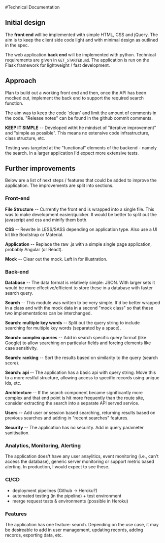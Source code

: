 #Technical Documentation

## Initial design

The **front end** will be implemented with simple HTML, CSS and jQuery. The aim is to keep the client side code light and with minimal design as outlined in the spec.
 
The web application **back end** will be implemented with python. Technical requirements are given in `GET_STARTED.md`. The application is run on the Flask framework for lightweight / fast development.

## Approach

Plan to build out a working front end and then, once the API has been mocked out, implement the back end to support the required search function.

The aim was to keep the code 'clean' and limit the amount of comments in the code. "Release notes" can be found in the github commit comments.

**KEEP IT SIMPLE** -- Developed witht he mindset of "iterative improvement" and "simple as possible". This means no extensive code infrastructure, class structure, etc.

Testing was targeted at the "functional" elements of the backend - namely the search. In a larger application I'd expect more extensive tests.

## Further improvements

Below are a list of next steps / features that could be added to improve the application. The improvements are split into sections.

### Front-end

**File Structure** -- Currently the front end is wrapped into a single file. This was to make development easier/quicker. It would be better to split out the javascript and css and minify them both.
 
**CSS** -- Rewrite in LESS/SASS depending on application type. Also use a UI kit like Bootstrap or Material.

**Application** -- Replace the raw .js with a simple single page application, probably Angular (or React).

**Mock** -- Clear out the mock. Left in for illustration.

### Back-end

**Database** -- The data format is relatively simple: JSON. With larger sets it would be more effective/efficient to store these in a database with faster search query.

**Search** -- This module was written to be very simple. It'd be better wrapped in a class and with the mock data in a second "mock class" so that these two implementations can be interchanged.

**Search: multiple key words** -- Split out the query string to include searching for multiple key words (separated by a space).

**Search: complex queries** -- Add in search specific query format (like Google) to allow searching on particular fields and forcing elements like case sensitivity.

**Search: ranking** -- Sort the results based on similarity to the query (search score).

**Search: api** -- The application has a basic api with query string. Move this to a more restful structure, allowing access to specific records using unique ids, etc.

**Architecture** -- If the search component became significantly more complex and that end point is hit more frequently than the route site, consider extracting the search into a separate API served service.

**Users** -- Add user or session based searching, returning results based on previous searches and adding in "recent searches" features.
 
**Security** -- The application has no security. Add in query parameter sanitisation.

### Analytics, Monitoring, Alerting

The application does't have any user anaylitics, event monitoring (i.e., can't access the database), generic server monitoring or support metric based alerting. In production, I would expect to see these.

### CI/CD
- deployment pipelines (Github -> Heroku?)
- automated testing (in the pipeline) + test environment
- merge request tests & environments (possible in Heroku)

### Features

The application has one feature: search. Depending on the use case, it may be desireable to add in user management, updating records, adding records, exporting data, etc.
